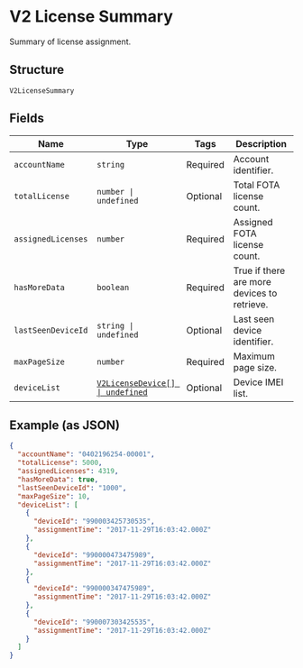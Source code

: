 
# V2 License Summary

Summary of license assignment.

## Structure

`V2LicenseSummary`

## Fields

| Name | Type | Tags | Description |
|  --- | --- | --- | --- |
| `accountName` | `string` | Required | Account identifier. |
| `totalLicense` | `number \| undefined` | Optional | Total FOTA license count. |
| `assignedLicenses` | `number` | Required | Assigned FOTA license count. |
| `hasMoreData` | `boolean` | Required | True if there are more devices to retrieve. |
| `lastSeenDeviceId` | `string \| undefined` | Optional | Last seen device identifier. |
| `maxPageSize` | `number` | Required | Maximum page size. |
| `deviceList` | [`V2LicenseDevice[] \| undefined`](../../doc/models/v2-license-device.md) | Optional | Device IMEI list. |

## Example (as JSON)

```json
{
  "accountName": "0402196254-00001",
  "totalLicense": 5000,
  "assignedLicenses": 4319,
  "hasMoreData": true,
  "lastSeenDeviceId": "1000",
  "maxPageSize": 10,
  "deviceList": [
    {
      "deviceId": "990003425730535",
      "assignmentTime": "2017-11-29T16:03:42.000Z"
    },
    {
      "deviceId": "990000473475989",
      "assignmentTime": "2017-11-29T16:03:42.000Z"
    },
    {
      "deviceId": "990000347475989",
      "assignmentTime": "2017-11-29T16:03:42.000Z"
    },
    {
      "deviceId": "990007303425535",
      "assignmentTime": "2017-11-29T16:03:42.000Z"
    }
  ]
}
```

